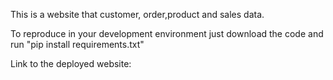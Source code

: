 This is a website that customer, order,product and sales data. 

To reproduce in your development environment just download the code and run "pip install requirements.txt"

Link to the deployed website: 

